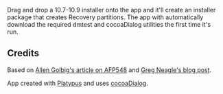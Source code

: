 Drag and drop a 10.7-10.9 installer onto the app and it'll create an installer package that creates Recovery partitions. The app with automatically download the required dmtest and cocoaDialog utilities the first time it's run.


Credits
-------

Based on [Allen Golbig's article on AFP548](http://afp548.com/2012/08/15/creating-a-10-8-recovery-hd-package-with-luggage/) and [Greg Neagle's blog post](http://managingosx.wordpress.com/2012/08/15/creating-recovery-partitions/).

App created with [Platypus](http://sveinbjorn.org/platypus) and uses [cocoaDialog](http://mstratman.github.com/cocoadialog/).
